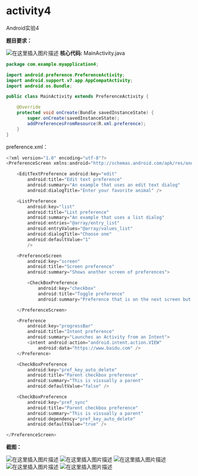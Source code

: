 # activity4
Android实验4

**题目要求：**

![在这里插入图片描述](https://img-blog.csdnimg.cn/20190505165138961.png?x-oss-process=image/watermark,type_ZmFuZ3poZW5naGVpdGk,shadow_10,text_aHR0cHM6Ly9ibG9nLmNzZG4ubmV0L3dhbmdiaW5fMTAxMg==,size_16,color_FFFFFF,t_70)
**核心代码:**
MainActivity.java
```java
package com.example.myapplication4;

import android.preference.PreferenceActivity;
import android.support.v7.app.AppCompatActivity;
import android.os.Bundle;

public class MainActivity extends PreferenceActivity {

    @Override
    protected void onCreate(Bundle savedInstanceState) {
        super.onCreate(savedInstanceState);
        addPreferencesFromResource(R.xml.preference);
    }
}
```
preference.xml：
```java
<?xml version="1.0" encoding="utf-8"?>
<PreferenceScreen xmlns:android="http://schemas.android.com/apk/res/android">

    <EditTextPreference android:key="edit"
        android:title="Edit text preference"
        android:summary="An example that uses an edit text dialog"
        android:dialogTitle="Enter your favorite animal" />

    <ListPreference
        android:key="list"
        android:title="List preference"
        android:summary="An example that uses a list dialog"
        android:entries="@array/entry_list"
        android:entryValues="@array/values_list"
        android:dialogTitle="Choose one"
        android:defaultValue="1"
        />

    <PreferenceScreen
        android:key="screen"
        android:title="Screen preference"
        android:summary="Shows another screen of preferences">

        <CheckBoxPreference
            android:key="checkbox"
            android:title="Toggle preference"
            android:summary="Preference that is on the next screen but same hierachy" />

    </PreferenceScreen>

    <Preference
        android:key="progressBar"
        android:title="Intent preference"
        android:summary="Launches an Activity from an Intent">
        <intent android:action="android.intent.action.VIEW"
            android:data="https://www.baidu.com" />
    </Preference>

    <CheckBoxPreference
        android:key="pref_key_auto_delete"
        android:title="Parent checkbox preference"
        android:summary="This is vissually a parent"
        android:defaultValue="false" />

    <CheckBoxPreference
        android:key="pref_sync"
        android:title="Parent checkbox preference"
        android:summary="This is vissually a parent"
        android:dependency="pref_key_auto_delete"
        android:defaultValue="true" />

</PreferenceScreen>
```

**截图：**


![在这里插入图片描述](https://img-blog.csdnimg.cn/20190505170141688.png?x-oss-process=image/watermark,type_ZmFuZ3poZW5naGVpdGk,shadow_10,text_aHR0cHM6Ly9ibG9nLmNzZG4ubmV0L3dhbmdiaW5fMTAxMg==,size_16,color_FFFFFF,t_70)
![在这里插入图片描述](https://img-blog.csdnimg.cn/20190505170214570.png?x-oss-process=image/watermark,type_ZmFuZ3poZW5naGVpdGk,shadow_10,text_aHR0cHM6Ly9ibG9nLmNzZG4ubmV0L3dhbmdiaW5fMTAxMg==,size_16,color_FFFFFF,t_70)
![在这里插入图片描述](https://img-blog.csdnimg.cn/20190505170327819.png?x-oss-process=image/watermark,type_ZmFuZ3poZW5naGVpdGk,shadow_10,text_aHR0cHM6Ly9ibG9nLmNzZG4ubmV0L3dhbmdiaW5fMTAxMg==,size_16,color_FFFFFF,t_70)
![在这里插入图片描述](https://img-blog.csdnimg.cn/20190505170404394.png?x-oss-process=image/watermark,type_ZmFuZ3poZW5naGVpdGk,shadow_10,text_aHR0cHM6Ly9ibG9nLmNzZG4ubmV0L3dhbmdiaW5fMTAxMg==,size_16,color_FFFFFF,t_70)
![在这里插入图片描述](https://img-blog.csdnimg.cn/2019050517042747.png?x-oss-process=image/watermark,type_ZmFuZ3poZW5naGVpdGk,shadow_10,text_aHR0cHM6Ly9ibG9nLmNzZG4ubmV0L3dhbmdiaW5fMTAxMg==,size_16,color_FFFFFF,t_70)
